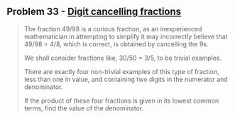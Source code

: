 ## Problem 33 - [Digit cancelling fractions](https://projecteuler.net/problem=33)

>  The fraction 49/98 is a curious fraction, as an inexperienced mathematician in attempting to simplify it may incorrectly believe that 49/98 = 4/8, which is correct, is obtained by cancelling the 9s.
>
> We shall consider fractions like, 30/50 = 3/5, to be trivial examples.
>
> There are exactly four non-trivial examples of this type of fraction, less than one in value, and containing two digits in the numerator and denominator.
>
> If the product of these four fractions is given in its lowest common terms, find the value of the denominator.